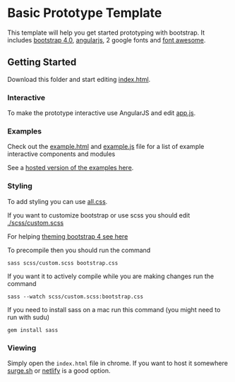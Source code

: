 # Basic Prototype Template
This template will help you get started prototyping with bootstrap. It includes [bootstrap 4.0](https://getbootstrap.com/), [angularjs](https://angularjs.org/), 2 google fonts and [font awesome](https://fontawesome.com/icons).

## Getting Started
Download this folder and start editing [index.html](index.html).

### Interactive
To make the prototype interactive use AngularJS and edit [app.js](app.js).

### Examples
Check out the [example.html](example.html) and [example.js](example.js) file for a list of example interactive components and modules

See a [hosted version of the examples here](https://prototype-template.netlify.com/examples.html).

### Styling
To add styling you can use [all.css](all.css).

If you want to customize bootstrap or use scss you should edit [./scss/custom.scss](./scss/custom.scss`)

For helping [theming bootstrap 4 see here](https://getbootstrap.com/docs/4.0/getting-started/theming/)

To precompile then you should run the command
```
sass scss/custom.scss bootstrap.css
```

If you want it to actively compile while you are making changes run the command
```
sass --watch scss/custom.scss:bootstrap.css
```

If you need to install sass on a mac run this command (you might need to run with sudu)
```
gem install sass
```

### Viewing
Simply open the `index.html` file in chrome. If you want to host it somewhere [surge.sh](http://surge.sh/) or [netlify](https://www.netlify.com/) is a good option.
